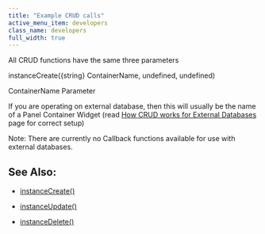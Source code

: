 ```yaml
---
title: "Example CRUD calls"
active_menu_item: developers
class_name: developers
full_width: true
---
```



All CRUD functions have the same three parameters

instanceCreate({string} ContainerName, undefined, undefined)

ContainerName Parameter

If you are operating on external database, then this will usually be the name of a Panel Container Widget (read [How CRUD works for External Databases](how_crud_works_for_external_da.htm) page for correct setup)

Note: There are currently no Callback functions available for use with external databases.

## See Also:

 - [instanceCreate()](../../../../../scripting-apis/client-api/instance-data-functions/instancecreate.htm)

 - [instanceUpdate()](../../../../../scripting-apis/client-api/instance-data-functions/instancesave.htm)

 - [instanceDelete()](../../../../../scripting-apis/client-api/instance-data-functions/instancedelete.htm)

